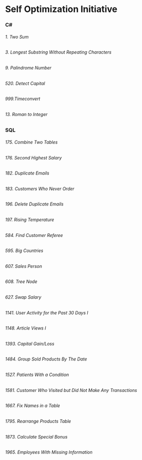 # Self Optimization Initiative

### C#
  
   ###### 1. Two Sum
   ###### 3. Longest Substring Without Repeating Characters
   ###### 9. Palindrome Number
   ###### 520. Detect Capital
   ###### 999.Timeconvert
   ###### 13. Roman to Integer
   
  ### SQL
  
   ###### 175. Combine Two Tables
   ###### 176. Second Highest Salary
   ###### 182. Duplicate Emails
   ###### 183. Customers Who Never Order
   ###### 196. Delete Duplicate Emails
   ###### 197. Rising Temperature
   ###### 584. Find Customer Referee
   ###### 595. Big Countries
   ###### 607. Sales Person
   ###### 608. Tree Node
   ###### 627. Swap Salary
   ###### 1141. User Activity for the Past 30 Days I
   ###### 1148. Article Views I
   ###### 1393. Capital Gain/Loss
   ###### 1484. Group Sold Products By The Date
   ###### 1527. Patients With a Condition
   ###### 1581. Customer Who Visited but Did Not Make Any Transactions
   ###### 1667. Fix Names in a Table
   ###### 1795. Rearrange Products Table
   ###### 1873. Calculate Special Bonus
   ###### 1965. Employees With Missing Information
